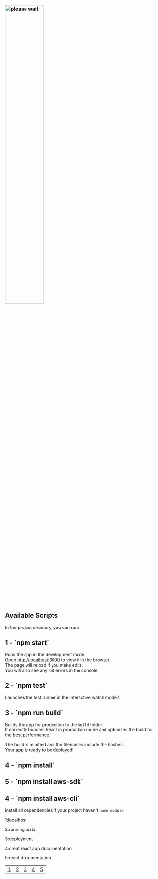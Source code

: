 ### <img alt="please wait" height="50%" src="/home/lakara/Bureau/Nouveau dossier/AWS/untitled/src/about.jpeg" title="loading" width="50%"/>

## Available Scripts

In the project directory, you can run:

<h2 id="one">1 - `npm start`</h2> 

Runs the app in the development mode.\
Open [http://localhost:3000](http://localhost:3000) to view it in the browser.
<br> The page will reload if you make edits.\
You will also see any lint errors in the console.

<h2>2 - `npm test`</h2>

Launches the test runner in the interactive watch mode.\
<h2>3 - `npm run build`</h2>

Builds the app for production to the `build` folder.\
It correctly bundles React in production mode and optimizes the build for the best performance.

The build is minified and the filenames include the hashes.\
Your app is ready to be deployed!

<h2>4 - `npm install`</h2>

<h2>5 - `npm install aws-sdk`</h2>

<h2>4 - `npm install aws-cli`</h2>

install all dependencies if your project haven't `node module`

<table>
<tr> <p>1:localhost</p>
<p>2:running tests</p>
<p>3:deployment</p>
<p>4:creat react app documentation</p>
<p>5:react documentation</p>
<td><a href="http://localhost:3000">1</a></td>
<td><a href="https://facebook.github.io/create-react-app/docs/running-tests">2</a></td>
<td><a href="https://facebook.github.io/create-react-app/docs/deployment">3</a></td>
<td><a href="https://facebook.github.io/create-react-app/docs/getting-started">4</a></td>
<td><a href="https://reactjs.org/">5</a></td>
</tr>
</table>
